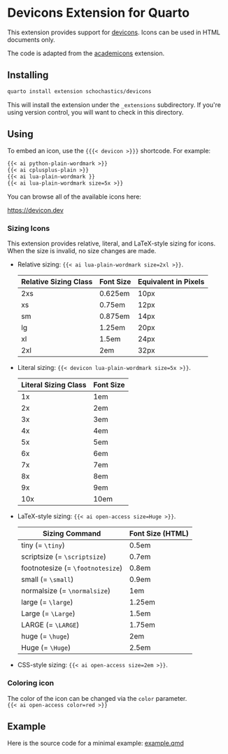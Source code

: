 # Devicons Extension for Quarto

This extension provides support for
[devicons](https://devicon.dev). Icons can be used in
HTML documents only.

The code is adapted from the [academicons](https://github.com/schochastics/academicons) extension.

## Installing

```bash
quarto install extension schochastics/devicons
```

This will install the extension under the `_extensions` subdirectory.
If you're using version control, you will want to check in this directory.

## Using

To embed an icon, use the `{{{< devicon >}}}` shortcode. For example:

```default
{{< ai python-plain-wordmark >}} 
{{< ai cplusplus-plain >}}
{{< ai lua-plain-wordmark }}
{{< ai lua-plain-wordmark size=5x >}}
```

You can browse all of the available icons here:

<https://devicon.dev>

### Sizing Icons

This extension provides relative, literal, and LaTeX-style sizing for icons.  
When the size is invalid, no size changes are made.

- Relative sizing: `{{< ai lua-plain-wordmark size=2xl >}}`.

  | Relative Sizing Class | Font Size | Equivalent in Pixels |
  |-----------------------|-----------|----------------------|
  | 2xs                   | 0.625em   | 10px                 |
  | xs                    | 0.75em    | 12px                 |
  | sm                    | 0.875em   | 14px                 |
  | lg                    | 1.25em    | 20px                 |
  | xl                    | 1.5em     | 24px                 |
  | 2xl                   | 2em       | 32px                 |

- Literal sizing: `{{< devicon lua-plain-wordmark size=5x >}}`.

  | Literal Sizing Class | Font Size |
  |----------------------|-----------|
  | 1x                   | 1em       |
  | 2x                   | 2em       |
  | 3x                   | 3em       |
  | 4x                   | 4em       |
  | 5x                   | 5em       |
  | 6x                   | 6em       |
  | 7x                   | 7em       |
  | 8x                   | 8em       |
  | 9x                   | 9em       |
  | 10x                  | 10em      |

- LaTeX-style sizing: `{{< ai open-access size=Huge >}}`.

  | Sizing Command                   | Font Size (HTML) |
  | -------------------------------- | ---------------- |
  | tiny (= `\tiny`)                 | 0.5em            |
  | scriptsize (= `\scriptsize`)     | 0.7em            |
  | footnotesize (= `\footnotesize`) | 0.8em            |
  | small (= `\small`)               | 0.9em            |
  | normalsize (= `\normalsize`)     | 1em              |
  | large (= `\large`)               | 1.25em           |
  | Large (= `\Large`)               | 1.5em            |
  | LARGE (= `\LARGE`)               | 1.75em           |
  | huge (= `\huge`)                 | 2em              |
  | Huge (= `\Huge`)                 | 2.5em            |

- CSS-style sizing: `{{< ai open-access size=2em >}}`.

### Coloring icon

The color of the icon can be changed via the `color` parameter.  
`{{< ai open-access color=red >}}`


## Example

Here is the source code for a minimal example: [example.qmd](example.qmd)
